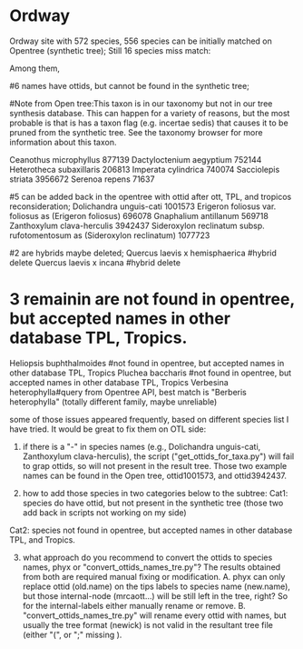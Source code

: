 # Ordway
Ordway site with 572 species, 556 species can be initially matched on Opentree (synthetic tree); Still 16 species miss match: 

Among them,

#6 names have ottids, but cannot be found in the synthetic tree;   

#Note from Open tree:This taxon is in our taxonomy but not in our tree synthesis database. This can happen for a variety of reasons, but the most probable is that is has a 
taxon flag (e.g. incertae sedis) that causes it to be pruned from the synthetic tree. See the taxonomy browser for more information about this taxon.

Ceanothus microphyllus	877139 
Dactyloctenium aegyptium	752144 
Heterotheca subaxillaris	206813 
Imperata cylindrica	740074 
Sacciolepis striata	3956672
Serenoa repens  71637

#5 can be added back in the opentree with ottid after ott, TPL, and tropicos reconsideration; 
Dolichandra unguis-cati	1001573 
Erigeron foliosus var. foliosus as (Erigeron foliosus)	696078 
Gnaphalium antillanum	569718
Zanthoxylum clava-herculis	3942437
Sideroxylon reclinatum subsp. rufotomentosum	as (Sideroxylon reclinatum)	1077723


#2 are hybrids maybe deleted;
Quercus laevis x hemisphaerica #hybrid delete
Quercus laevis x incana #hybrid delete

# 3 remainin are not found in opentree, but accepted names in other database TPL, Tropics.
Heliopsis buphthalmoides	#not found in opentree, but accepted names in other database TPL, Tropics
Pluchea baccharis	#not found in opentree, but accepted names in other database TPL, Tropics
Verbesina heterophylla#query from Opentree API, best match is "Berberis heterophylla" (totally different family, maybe unreliable)



some of those issues appeared frequently, based on different species list I have tried. It would be great to fix them on OTL side:
1. if there is a "-" in species names (e.g., Dolichandra unguis-cati, Zanthoxylum clava-herculis), the script ("get_ottids_for_taxa.py") will fail to grap ottids, so will not present in the result tree.
Those two example names can be found in the Open tree, ottid1001573, and ottid3942437.

2. how to add those species in two categories below to the subtree:
Cat1: species do have ottid, but not present in the synthetic tree (those two add back in scripts not working on my side)

Cat2: species  not found in opentree, but accepted names in other database TPL, and Tropics.

3. what approach do you recommend to convert the ottids to species names, phyx or  "convert_ottids_names_tre.py"? The results obtained from both are required manual fixing or modification.
A. phyx can only replace ottid (old.name) on the tips labels to  species name (new.name), but those internal-node (mrcaott...) will be still left in the tree, right? So for the internal-labels either manually rename or remove.
B. "convert_ottids_names_tre.py" will rename every ottid with names, but usually the tree format (newick) is not valid in the resultant tree file (either "(", or ";" missing ).
